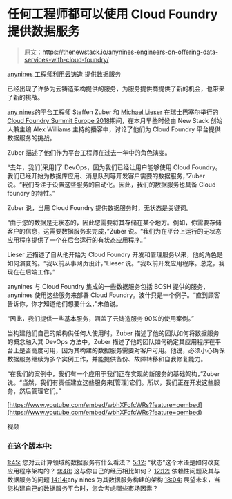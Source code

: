 # 任何工程师都可以使用 Cloud Foundry 提供数据服务

> 原文：<https://thenewstack.io/anynines-engineers-on-offering-data-services-with-cloud-foundry/>

[anynines 工程师利用云铸造](https://thenewstack.simplecast.com/episodes/anynines-engineers-on-offering-data-services-with-cloud-foundry) 提供数据服务

已经出现了许多为云铸造架构提供的服务，为服务提供商提供了新的机会，也带来了新的挑战。

[any nines](https://twitter.com/steffenzuber)的平台工程师 Steffen Zuber 和 [Michael Lieser](https://www.anynines.com/team) 在瑞士巴塞尔举行的[Cloud Foundry Summit Europe 2018](https://www.cloudfoundry.org/event/eusummit2018/)期间，在本月早些时候由 New Stack 创始人兼主编 Alex Williams 主持的播客中，讨论了他们为 Cloud Foundry 平台提供数据服务的挑战。

Zuber 描述了他们作为平台工程师在过去一年中的角色演变。

“去年，我们[采用]了 DevOps，因为我们已经让用户能够使用 Cloud Foundry。我们已经开始为数据库应用、消息队列等开发客户需要的数据服务，”Zuber 说。“我们专注于设置这些服务的自动化。因此，我们的数据服务也具备 Cloud foundry 的特性。”

Zuber 说，当用 Cloud Foundry 提供数据服务时，无状态是关键词。

“由于您的数据是无状态的，因此您需要将其存储在某个地方。例如，你需要存储客户的信息，这需要数据服务来完成，”Zuber 说。“我们为在平台上运行的无状态应用程序提供了一个在后台运行的有状态应用程序。”

Lieser 还描述了自从他开始为 Cloud Foundry 开发和管理服务以来，他的角色是如何演变的。“我以前从事网页设计，”Lieser 说。“我以前开发应用程序。总之，我现在在后端工作。”

anynines 与 Cloud Foundry 集成的一些数据服务包括 BOSH 提供的服务，anynines 使用这些服务来部署 Cloud Foundry。波什只是一个例子。“直到顾客告诉你，你才知道他们想要什么，”朱伯说。

“因此，我们提供一些基本服务，涵盖了云铸造服务 90%的使用案例。”

当构建他们自己的架构供任何人使用时，Zuber 描述了他的团队如何将数据服务的概念融入其 DevOps 方法中。Zuber 描述了他的团队如何确定其应用程序在平台上是否高度可用，因为其构建的数据服务需要对客户可用。他说，必须小心确保数据服务继续为多个实例工作，并能提供备份、故障转移和自我修复能力。

“在我们的案例中，我们有一个应用于我们正在实现的新服务的基础架构，”Zuber 说。“当然，我们有责任建立这些服务来[管理]它们。所以，我们正在开发这些服务，然后管理它们。”

[https://www.youtube.com/embed/wbhXFofcWRs?feature=oembed](https://www.youtube.com/embed/wbhXFofcWRs?feature=oembed)

视频

### 在这个版本中:

[1:45:](https://thenewstack.simplecast.com/episodes/anynines-engineers-on-offering-data-services-with-cloud-foundry?t=1:45) 您对云计算领域的数据服务有什么看法？
[5:12:](https://thenewstack.simplecast.com/episodes/anynines-engineers-on-offering-data-services-with-cloud-foundry?t=5:12) “状态”这个术语是如何改变应用程序架构的？
[9:48:](https://thenewstack.simplecast.com/episodes/anynines-engineers-on-offering-data-services-with-cloud-foundry?t=9:48) 这与你自己的经历相比如何？
[12:12:](https://thenewstack.simplecast.com/episodes/anynines-engineers-on-offering-data-services-with-cloud-foundry?t=12:12) 依赖性问题及其与数据服务的问题
[14:14:](https://thenewstack.simplecast.com/episodes/anynines-engineers-on-offering-data-services-with-cloud-foundry?t=14:14)any nines 为其数据服务构建的架构
[18:04:](https://thenewstack.simplecast.com/episodes/anynines-engineers-on-offering-data-services-with-cloud-foundry?t=18:04) 展望未来，当您构建自己的数据服务平台时，您会考虑哪些市场因素？

<svg xmlns:xlink="http://www.w3.org/1999/xlink" viewBox="0 0 68 31" version="1.1"><title>Group</title> <desc>Created with Sketch.</desc></svg>